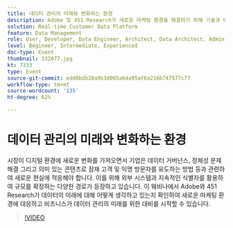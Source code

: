 ```yaml
---
title: 데이터 관리의 미래와 변화하는 환경
description: Adobe 및 451 Research가 새로운 마케팅 환경을 해결하기 위해 기술과 데이터의 미래에 대해 어떻게 생각하고 있는지 확인하고 데이터 관리의 미래를 위한 비즈니스 준비를 시작합니다.
solution: Real-time Customer Data Platform
feature: Data Management
role: User, Developer, Data Engineer, Architect, Data Architect, Admin, Leader
level: Beginner, Intermediate, Experienced
doc-type: Event
thumbnail: 332077.jpg
kt: 7333
type: Event
source-git-commit: edd0bdb28a9b3d065a64a95af6a216b747577c77
workflow-type: tm+mt
source-wordcount: '135'
ht-degree: 62%

---
```


# 데이터 관리의 미래와 변화하는 환경

시장이 디지털 환경에 새로운 변화를 가져오면서 기업은 데이터 거버넌스, 정체성 문제해결 그리고 의미 있는 콘텐츠로 잠재 고객 및 익명 방문자를 유도하는 방법 등과 관련하여 새로운 현실에 적응해야 합니다. 이를 위해 외부 시스템과 지속적인 식별자를 활용하여 규모를 확장하는 다양한 경로가 등장하고 있습니다. 이 웨비나에서 Adobe와 451 Research가 데이터의 미래에 대해 어떻게 생각하고 있는지 확인하여 새로운 마케팅 환경에 대응하고 비즈니스가 데이터 관리의 미래를 위한 대비를 시작할 수 있습니다.

>[!VIDEO](https://video.tv.adobe.com/v/332077/?quality=12&learn=on)